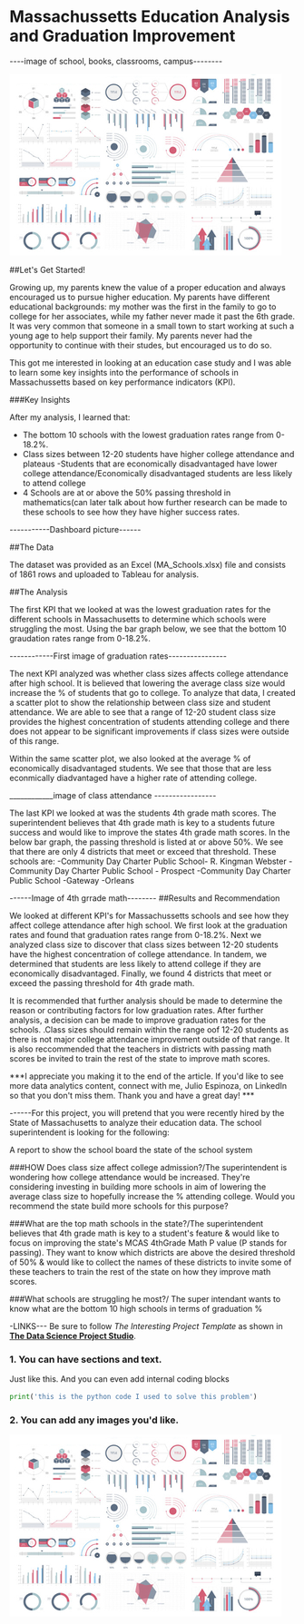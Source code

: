 
# Massachussetts Education Analysis and Graduation Improvement

----image of school, books, classrooms, campus--------

<img src="images/dummy_thumbnail.jpg?raw=true"/>

##Let's Get Started!

Growing up, my parents knew the value of a proper education and always encouraged us to pursue higher education. My parents have different educational backgrounds: my mother was the first in the family to go to college for her associates, while my father never made it past the 6th grade. It was very common that someone in a small town to start working at such a young age to help support their family. My parents never had the opportunity to continue with their studes, but encouraged us to do so. 

This got me interested in looking at an education case study and I was able to learn some key insights into the performance of schools in Massachussetts based on key performance indicators (KPI).

###Key Insights

After my analysis, I learned that: 

  - The bottom 10 schools with the lowest graduation rates range from 0-18.2%.
  - Class sizes between 12-20 students have higher college attendance and plateaus
    -Students that are economically disadvantaged have lower college attendance/Economically disadvantaged students are less likely to attend college
  - 4 Schools are at or above the 50% passing threshold in mathematics(can later talk about how further research can be made to these schools to see how they have higher success rates.

-----------Dashboard picture------

##The Data

The dataset was provided as an Excel (MA_Schools.xlsx) file and consists of 1861 rows and uploaded to Tableau for analysis. 

##The Analysis

The first KPI that we looked at was the lowest graduation rates for the different schools in Massachusetts to determine which schools were struggling the most. Using the bar graph below, we see that the bottom 10 graudation rates range from 0-18.2%.

------------First image of graduation rates----------------

The next KPI analyzed was whether class sizes affects college attendance after high school. It is believed that lowering the average class size would increase the % of students that go to college. To analyze that data, I created a scatter plot to show the relationship between class size and student attendance. We are able to see that a range of 12-20 student class size provides the highest concentration of students attending college and there does not appear to be significant improvements if class sizes were outside of this range. 

Within the same scatter plot, we also looked at the average % of economically disadvantaged students. We see that those that are less econmically diadvantaged have a higher rate of attending college.  

____________image of class attendance -----------------

The last KPI we looked at was the students 4th grade math scores. The superintendent believes that 4th grade math is key to a students future success and would like to improve the states 4th grade math scores. In the below bar graph, the passing threshold is listed at or above 50%. We see that there are only 4 districts that meet or exceed that threshold. These schools are:
  -Community Day Charter Public School- R. Kingman Webster
  -Community Day Charter Public School - Prospect 
  -Community Day Charter Public School -Gateway 
  -Orleans

------Image of 4th grrade math--------
##Results and Recommendation

We looked at different KPI's for Massachussetts schools and see how they affect college attendance after high school. We first look at the graduation rates and found that graduation rates range from 0-18.2%. Next we analyzed class size to discover that class sizes between 12-20 students have the highest concentration of college attendance. In tandem, we determined that students are less likely to attend college if they are economically disadvantaged. Finally, we found 4 districts that meet or exceed the passing threshold for 4th grade math. 

It is recommended that further analysis should be made to determine the reason or contributing factors for low graduation rates. After further analysis, a decision can be made to improve graduation rates for the schools. .Class sizes should remain within the range oof 12-20 students as there is not major college attendance improvement outside of that range. It is also reccommended that the teachers in districts with passing math scores be invited to train the rest of the state to improve math scores. 

***I appreciate you making it to the end of the article. If you'd like to see more data analytics content, connect with me, Julio Espinoza, on LinkedIn so that you don't miss them. Thank you and have a great day! ***


  


------For this project, you will pretend that you were recently hired by the State of Massachusetts to analyze their education data. The school superintendent is looking for the following:

A report to show the school board the state of the school system 

###HOW Does class size affect college admission?/The superintendent is wondering how college attendance would be increased. They're considering investing in building more schools in aim of lowering the average class size to hopefully increase the % attending college. Would you recommend the state build more schools for this purpose? 

###What are the top math schools in the state?/The superintendent believes that 4th grade math is key to a student's feature & would like to focus on improving the state's MCAS 4thGrade Math P value (P stands for passing). They want to know which districts are above the desired threshold of 50% & would like to collect the names of these districts to invite some of these teachers to train the rest of the state on how they improve math scores. 

###What schools are struggling he most?/ The super intendant wants to know what are the bottom 10 high schools in terms of graduation %







-LINKS--- Be sure to follow *The Interesting Project Template* as shown in [**The Data Science Project Studio**](https://www.datacareerjumpstart.com/products/the-data-science-project-studio/categories/2150357707/posts/2158441592). 

### 1. You can have sections and text.

Just like this. And you can even add internal coding blocks

```python
print('this is the python code I used to solve this problem')
```

### 2. You can add any images you'd like. 

<img src="images/dummy_thumbnail.jpg?raw=true"/>
